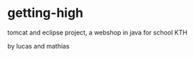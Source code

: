 getting-high
============
tomcat and eclipse project, a webshop in java for school KTH

by lucas and mathias
